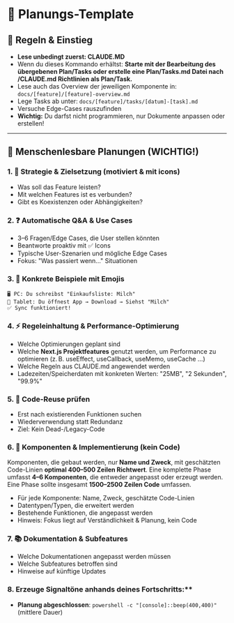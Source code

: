 # 📑 Planungs-Template

## 📌 Regeln & Einstieg

*   **Lese unbedingt zuerst: CLAUDE.MD**
*   Wenn du dieses Kommando erhältst: **Starte mit der Bearbeitung des übergebenen Plan/Tasks oder erstelle eine Plan/Tasks.md Datei nach /CLAUDE.md Richtlinien als Plan/Task.**
*   Lese auch das Overview der jeweiligen Komponente in: `docs/[feature]/[feature]-overview.md`
*   Lege Tasks ab unter: `docs/[feature]/tasks/[datum]-[task].md`
*   Versuche Edge-Cases rauszufinden
*   **Wichtig:** Du darfst nicht programmieren, nur Dokumente anpassen oder erstellen!

---

## 🎯 Menschenlesbare Planungen (WICHTIG!)

### 1\. 🚀 Strategie & Zielsetzung (motiviert & mit icons)

*   Was soll das Feature leisten?
*   Mit welchen Features ist es verbunden?
*   Gibt es Koexistenzen oder Abhängigkeiten?

### 2\. ❓ Automatische Q&A & Use Cases

*   3–6 Fragen/Edge Cases, die User stellen könnten
*   Beantworte proaktiv mit ✅ Icons
*   Typische User-Szenarien und mögliche Edge Cases
*   Fokus: "Was passiert wenn…" Situationen

### 3\. 📱 Konkrete Beispiele mit Emojis

```
🖥️ PC: Du schreibst "Einkaufsliste: Milch"
📱 Tablet: Du öffnest App → Download → Siehst "Milch"
✅ Sync funktioniert!
```

### 4\. ⚡ Regeleinhaltung & Performance-Optimierung

*   Welche Optimierungen geplant sind
*   Welche **Next.js Projektfeatures** genutzt werden, um Performance zu optimieren (z. B. useEffect, useCallback, useMemo, useCache …)
*   Welche Regeln aus CLAUDE.md angewendet werden
*   Ladezeiten/Speicherdaten mit konkreten Werten: "25MB", "2 Sekunden", "99.9%"

### 5\. 🔄 Code-Reuse prüfen

*   Erst nach existierenden Funktionen suchen
*   Wiederverwendung statt Redundanz
*   Ziel: Kein Dead-/Legacy-Code

### 6\. 🧩 Komponenten & Implementierung (kein Code)

Komponenten, die gebaut werden, nur **Name und Zweck**, mit geschätzten Code-Linien **optimal 400–500 Zeilen Richtwert**. Eine komplette Phase umfasst **4–6 Komponenten**, die entweder angepasst oder erzeugt werden. Eine Phase sollte insgesamt **1500–2500 Zeilen Code** umfassen.

*   Für jede Komponente: Name, Zweck, geschätzte Code-Linien
*   Datentypen/Typen, die erweitert werden
*   Bestehende Funktionen, die angepasst werden
*   Hinweis: Fokus liegt auf Verständlichkeit & Planung, kein Code

### 7\. 📚 Dokumentation & Subfeatures

*   Welche Dokumentationen angepasst werden müssen
*   Welche Subfeatures betroffen sind
*   Hinweise auf künftige Updates

### 8\. Erzeuge Signaltöne anhands deines Fortschritts:\*\*

*   **Planung abgeschlossen**: `powershell -c "[console]::beep(400,400)"` (mittlere Dauer)